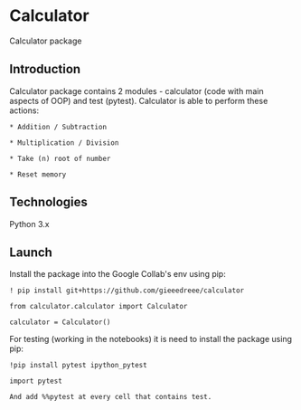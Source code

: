 # Calculator
Calculator package
## Introduction
Calculator package contains 2 modules - calculator (code with main aspects of OOP) and test (pytest).
    Calculator is able to perform these actions:
    
    * Addition / Subtraction
    
    * Multiplication / Division
    
    * Take (n) root of number
    
    * Reset memory
    
 ## Technologies
 Python 3.x
 
 ## Launch
 Install the package into the Google Collab's env using pip:
 
    ! pip install git+https://github.com/gieeedreee/calculator

    from calculator.calculator import Calculator

    calculator = Calculator()

For testing (working in the notebooks) it is need to install the package using pip:

    !pip install pytest ipython_pytest

    import pytest

    And add %%pytest at every cell that contains test.
    
